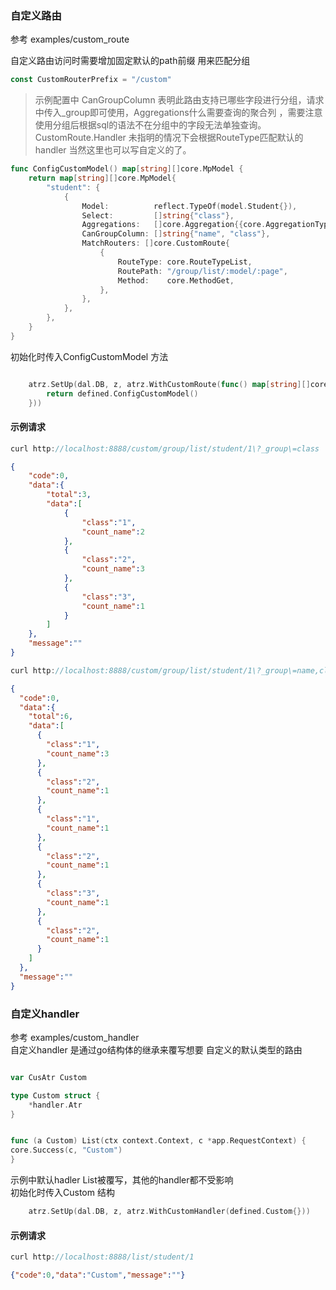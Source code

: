### 自定义路由

参考 examples/custom_route

自定义路由访问时需要增加固定默认的path前缀 用来匹配分组

```go
const CustomRouterPrefix = "/custom"
```

> 示例配置中 CanGroupColumn 表明此路由支持已哪些字段进行分组，请求中传入_group即可使用，Aggregations什么需要查询的聚合列 ，需要注意使用分组后根据sql的语法不在分组中的字段无法单独查询。 <br>
> CustomRoute.Handler 未指明的情况下会根据RouteType匹配默认的handler 当然这里也可以写自定义的了。

```go
func ConfigCustomModel() map[string][]core.MpModel {
	return map[string][]core.MpModel{
		"student": {
			{
				Model:          reflect.TypeOf(model.Student{}),
				Select:         []string{"class"},
				Aggregations:   []core.Aggregation{{core.AggregationTypeCount, "age", "count_name"}},
				CanGroupColumn: []string{"name", "class"},
				MatchRouters: []core.CustomRoute{
					{
						RouteType: core.RouteTypeList,
						RoutePath: "/group/list/:model/:page",
						Method:    core.MethodGet,
					},
				},
			},
		},
	}
}

```
初始化时传入ConfigCustomModel 方法 

```go

	atrz.SetUp(dal.DB, z, atrz.WithCustomRoute(func() map[string][]core.MpModel {
		return defined.ConfigCustomModel()
	}))

```
#### 示例请求


```go
curl http://localhost:8888/custom/group/list/student/1\?_group\=class
```

```json
{
    "code":0,
    "data":{
        "total":3,
        "data":[
            {
                "class":"1",
                "count_name":2
            },
            {
                "class":"2",
                "count_name":3
            },
            {
                "class":"3",
                "count_name":1
            }
        ]
    },
    "message":""
}
```

```go
curl http://localhost:8888/custom/group/list/student/1\?_group\=name,class
```

```json
{
  "code":0,
  "data":{
    "total":6,
    "data":[
      {
        "class":"1",
        "count_name":3
      },
      {
        "class":"2",
        "count_name":1
      },
      {
        "class":"1",
        "count_name":1
      },
      {
        "class":"2",
        "count_name":1
      },
      {
        "class":"3",
        "count_name":1
      },
      {
        "class":"2",
        "count_name":1
      }
    ]
  },
  "message":""
}
```



### 自定义handler

参考 examples/custom_handler <br>
自定义handler 是通过go结构体的继承来覆写想要 自定义的默认类型的路由

```go

var CusAtr Custom

type Custom struct {
    *handler.Atr
}


func (a Custom) List(ctx context.Context, c *app.RequestContext) {
core.Success(c, "Custom")
}

```

示例中默认hadler List被覆写，其他的handler都不受影响<br>
初始化时传入Custom 结构 

```go
	atrz.SetUp(dal.DB, z, atrz.WithCustomHandler(defined.Custom{}))
```

#### 示例请求


```go
curl http://localhost:8888/list/student/1

```

```json
{"code":0,"data":"Custom","message":""}
```